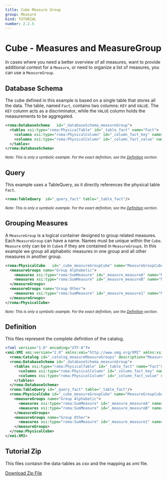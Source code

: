 ```yaml
---
title: Cube Measure Group
group: Measure
kind: TUTORIAL
number: 2.2.5
---
```

# Cube - Measures and MeasureGroup

In cases where you need a better overview of all measures, want to provide additional context for a `Measure`, or need to organize a list of measures, you can use a `MeasureGroup`.


## Database Schema

The cube defined in this example is based on a single table that stores all the data. The table, named `Fact`, contains two columns: `KEY` and `VALUE`. The `KEY` column acts as a discriminator, while the `VALUE` column holds the measurements to be aggregated.


```xml
<roma:DatabaseSchema   id="_databaseSchema_measureGroup">
  <tables xsi:type="roma:PhysicalTable" id="_table_fact" name="Fact">
    <columns xsi:type="roma:PhysicalColumn" id="_column_fact_key" name="KEY"/>
    <columns xsi:type="roma:PhysicalColumn" id="_column_fact_value" name="VALUE" type="Integer"/>
  </tables>
</roma:DatabaseSchema>

```
*<small>Note: This is only a symbolic example. For the exact definition, see the [Definition](#definition) section.</small>*
## Query

This example uses a TableQuery, as it directly references the physical table `Fact`.


```xml
<roma:TableQuery  id="_query_fact" table="_table_fact"/>

```
*<small>Note: This is only a symbolic example. For the exact definition, see the [Definition](#definition) section.</small>*
## Grouping Measures

A `MeasureGroup` is a logical container designed to group related measures. Each `MeasureGroup` can have a  name. Names must be unique within the `Cube`. `Measure` only can be in `Cube`s if they are contained in `MeasureGroup`s. In this example we group all alphabetic measures in one group and all other measures in another group.


```xml
<roma:PhysicalCube   id="_cube_measureGroupCube" name="MeasureGroupCube" query="_query_fact">
  <measureGroups name="Group Alphabetic">
    <measures xsi:type="roma:SumMeasure" id="_measure_measureA" name="Measure A" column="_column_fact_value"/>
    <measures xsi:type="roma:SumMeasure" id="_measure_measureB" name="Measure B" column="_column_fact_value"/>
  </measureGroups>
  <measureGroups name="Group Other">
    <measures xsi:type="roma:SumMeasure" id="_measure_measure1" name="Measure 1" column="_column_fact_value"/>
  </measureGroups>
</roma:PhysicalCube>

```
*<small>Note: This is only a symbolic example. For the exact definition, see the [Definition](#definition) section.</small>*

## Definition

This files represent the complete definition of the catalog.

```xml
<?xml version="1.0" encoding="UTF-8"?>
<xmi:XMI xmi:version="2.0" xmlns:xmi="http://www.omg.org/XMI" xmlns:xsi="http://www.w3.org/2001/XMLSchema-instance" xmlns:roma="https://www.daanse.org/spec/org.eclipse.daanse.rolap.mapping">
  <roma:Catalog id="_catalog_measureMeasureGroups" description="Measure group organization" name="Daanse Tutorial - Cube Measure Group" cubes="_cube_measureGroupCube" dbschemas="_databaseSchema_measureGroup"/>
  <roma:DatabaseSchema id="_databaseSchema_measureGroup">
    <tables xsi:type="roma:PhysicalTable" id="_table_fact" name="Fact">
      <columns xsi:type="roma:PhysicalColumn" id="_column_fact_key" name="KEY"/>
      <columns xsi:type="roma:PhysicalColumn" id="_column_fact_value" name="VALUE" type="Integer"/>
    </tables>
  </roma:DatabaseSchema>
  <roma:TableQuery id="_query_fact" table="_table_fact"/>
  <roma:PhysicalCube id="_cube_measureGroupCube" name="MeasureGroupCube" query="_query_fact">
    <measureGroups name="Group Alphabetic">
      <measures xsi:type="roma:SumMeasure" id="_measure_measureA" name="Measure A" column="_column_fact_value"/>
      <measures xsi:type="roma:SumMeasure" id="_measure_measureB" name="Measure B" column="_column_fact_value"/>
    </measureGroups>
    <measureGroups name="Group Other">
      <measures xsi:type="roma:SumMeasure" id="_measure_measure1" name="Measure 1" column="_column_fact_value"/>
    </measureGroups>
  </roma:PhysicalCube>
</xmi:XMI>

```



## Tutorial Zip
This files contaisn the data-tables as csv and the mapping as xmi file.

<a href="./zip/tutorial.cube.measure.group.zip" download>Download Zip File</a>
